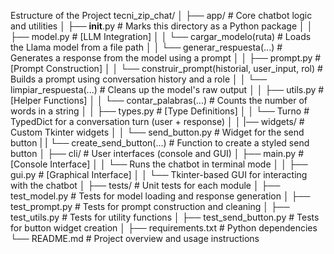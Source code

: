 Estructure of the Project
tecni_zip_chat/
│
├── app/                            # Core chatbot logic and utilities
│   ├── __init__.py                 # Marks this directory as a Python package
│
│   ├── model.py                    # [LLM Integration]
│   │   └── cargar_modelo(ruta)     # Loads the Llama model from a file path
│   │   └── generar_respuesta(...)  # Generates a response from the model using a prompt
│
│   ├── prompt.py                   # [Prompt Construction]
│   │   └── construir_prompt(historial, user_input, rol)   # Builds a prompt using conversation history and a role
│   │   └── limpiar_respuesta(...)  # Cleans up the model's raw output
│
│   ├── utils.py                    # [Helper Functions]
│   │   └── contar_palabras(...)    # Counts the number of words in a string
│
│   ├── types.py                    # [Type Definitions]
│   │   └── Turno                   # TypedDict for a conversation turn (user + response)
│
│   |── widgets/                     # Custom Tkinter widgets
│   │   └── send_button.py          # Widget for the send button
|   |   └── create_send_button(...)    # Function to create a styled send button
│
├── cli/                            # User interfaces (console and GUI)
│   ├── main.py                     # [Console Interface]
│   │   └── Runs the chatbot in terminal mode
│
│   ├── gui.py                      # [Graphical Interface]
│   │   └── Tkinter-based GUI for interacting with the chatbot
│
├── tests/                          # Unit tests for each module
│   ├── test_model.py               # Tests for model loading and response generation
│   ├── test_prompt.py              # Tests for prompt construction and cleaning
│   ├── test_utils.py               # Tests for utility functions
│   ├── test_send_button.py         # Tests for button widget creation
│
├── requirements.txt                # Python dependencies
└── README.md                       # Project overview and usage instructions